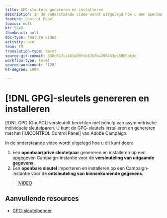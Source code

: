 ```yaml
---
title: GPG-sleutels genereren en installeren
description: In de onderstaande video wordt uitgelegd hoe u een openbaar/privé sleutelpaar kunt genereren en installeren op een gespecificeerde instantie van Campaign voor de versleuteling van uitgaande gegevens en hoe u een openbare sleutel kunt importeren en installeren op een instantie van Campaign voor de ontsleuteling van binnenkomende gegevens.
feature: Control Panel
topics: null
kt: 5240
thumbnail: null
doc-type: feature video
activity: use
team: TM
translation-type: tm+mt
source-git-commit: 838c617ca163a09fcb57b7b4706433e98869bc3d
workflow-type: tm+mt
source-wordcount: '129'
ht-degree: 100%

---
```



# [!DNL GPG]-sleutels genereren en installeren

[!DNL GPG (GnuPG)] versleutelt berichten met behulp van asymmetrische individuele sleutelparen. U kunt de GPG-sleutels installeren en genereren met het [!UICONTROL Control Panel] van Adobe Campaign.

In de onderstaande video wordt uitgelegd hoe u dit kunt doen:

1. Een **openbaar/privé sleutelpaar** genereren en installeren op een opgegeven Campaign-instantie voor de **versleuteling van uitgaande gegevens**.
2. Een **openbare sleutel** importeren en installeren op een Campaign-instantie voor de **ontsleuteling van binnenkomende gegevens**.

>[!VIDEO](https://video.tv.adobe.com/v/34201?quality=12)

## Aanvullende resources

* [GPG-sleutelbeheer](https://docs.adobe.com/content/help/nl-NL/control-panel/using/instances-settings/gpg-keys-management.html)
